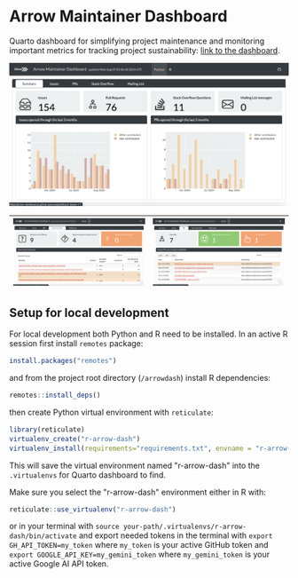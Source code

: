# Arrow Maintainer Dashboard

Quarto dashboard for simplifying project maintenance and monitoring
important metrics for tracking project sustainability:
[link to the dashboard](https://arrow-maintenance.github.io/arrowdash/#).

![Summary page for Python dashboard page](./images/dash-1.png)

![Stack Overflow tab for R dashboard page](./images/dash-2.png) | ![Pull requests tab for R dashboard page](./images/dash-3.png)
:--------------------------------------------------------------:|:--------------------------------------------------------------:

## Setup for local development

For local development both Python and R need to be installed.
In an active R session first install `remotes` package:

```r
install.packages("remotes")
```

and from the project root directory (`/arrowdash`) install R
dependencies:

```r
remotes::install_deps()
```

then create Python virtual environment with ``reticulate``:

```r
library(reticulate)
virtualenv_create("r-arrow-dash")
virtualenv_install(requirements="requirements.txt", envname = "r-arrow-dash")
```

This will save the virtual environment named "r-arrow-dash" into the
`.virtualenvs` for Quarto dashboard to find.

Make sure you select the "r-arrow-dash" environment either in R with:

```r
reticulate::use_virtualenv("r-arrow-dash")
```
 or in your terminal with 
`source your-path/.virtualenvs/r-arrow-dash/bin/activate`
and export needed tokens in the terminal with
`export GH_API_TOKEN=my_token` where `my_token` is your active GitHub token
and `export GOOGLE_API_KEY=my_gemini_token` where `my_gemini_token` is your active
Google AI API token.
